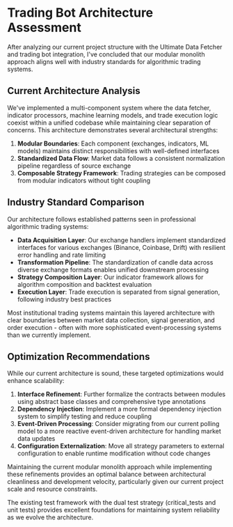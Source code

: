 # Trading Bot Architecture Assessment

After analyzing our current project structure with the Ultimate Data Fetcher and trading bot integration, I've concluded that our modular monolith approach aligns well with industry standards for algorithmic trading systems.

## Current Architecture Analysis

We've implemented a multi-component system where the data fetcher, indicator processors, machine learning models, and trade execution logic coexist within a unified codebase while maintaining clear separation of concerns. This architecture demonstrates several architectural strengths:

1. **Modular Boundaries**: Each component (exchanges, indicators, ML models) maintains distinct responsibilities with well-defined interfaces
2. **Standardized Data Flow**: Market data follows a consistent normalization pipeline regardless of source exchange
3. **Composable Strategy Framework**: Trading strategies can be composed from modular indicators without tight coupling

## Industry Standard Comparison

Our architecture follows established patterns seen in professional algorithmic trading systems:

- **Data Acquisition Layer**: Our exchange handlers implement standardized interfaces for various exchanges (Binance, Coinbase, Drift) with resilient error handling and rate limiting
- **Transformation Pipeline**: The standardization of candle data across diverse exchange formats enables unified downstream processing
- **Strategy Composition Layer**: Our indicator framework allows for algorithm composition and backtest evaluation
- **Execution Layer**: Trade execution is separated from signal generation, following industry best practices

Most institutional trading systems maintain this layered architecture with clear boundaries between market data collection, signal generation, and order execution - often with more sophisticated event-processing systems than we currently implement.

## Optimization Recommendations

While our current architecture is sound, these targeted optimizations would enhance scalability:

1. **Interface Refinement**: Further formalize the contracts between modules using abstract base classes and comprehensive type annotations
2. **Dependency Injection**: Implement a more formal dependency injection system to simplify testing and reduce coupling
3. **Event-Driven Processing**: Consider migrating from our current polling model to a more reactive event-driven architecture for handling market data updates
4. **Configuration Externalization**: Move all strategy parameters to external configuration to enable runtime modification without code changes

Maintaining the current modular monolith approach while implementing these refinements provides an optimal balance between architectural cleanliness and development velocity, particularly given our current project scale and resource constraints.

The existing test framework with the dual test strategy (critical_tests and unit tests) provides excellent foundations for maintaining system reliability as we evolve the architecture.